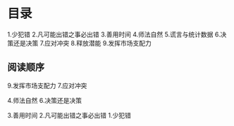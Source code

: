 # 目录
1.少犯错
2.凡可能出错之事必出错
3.善用时间
4.师法自然
5.谎言与统计数据
6.决策还是决策
7.应对冲突
8.释放潜能
9.发挥市场支配力

## 阅读顺序
9.发挥市场支配力
7.应对冲突

4.师法自然
6.决策还是决策

3.善用时间
2.凡可能出错之事必出错
1.少犯错
